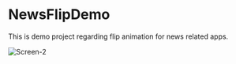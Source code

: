 # NewsFlipDemo

This is demo project regarding flip animation for news related apps.

![Screen-2](https://user-images.githubusercontent.com/71287425/93127329-527ea380-f6eb-11ea-8108-517ffd7798c1.png)
